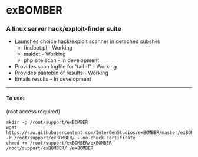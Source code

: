 # exBOMBER
### A linux server hack/exploit-finder suite

- Launches choice hack/exploit scanner in detached subshell
    - findbot.pl    - Working
    - maldet        - Working
    - php site scan - In development
- Provides scan logfile for 'tail -f' - Working
- Provides pastebin of results - Working
- Emails results - In development

---

#### To use:

(root access required)

```
mkdir -p /root/support/exBOMBER
wget https://raw.githubusercontent.com/InterGenStudios/exBOMBER/master/exBOMBER -P /root/support/exBOMBER/ --no-check-certificate
chmod +x /root/support/exBOMBER/exBOMBER
/root/support/exBOMBER/./exBOMBER
```
